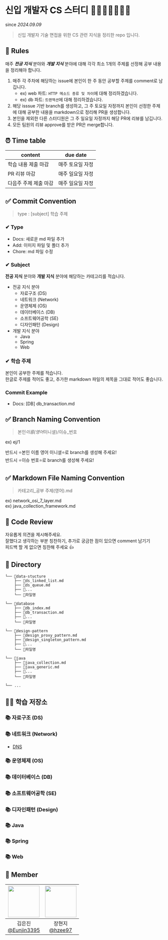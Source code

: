 # 신입 개발자 CS 스터디 👨🏻‍💻👩🏻‍💻🔥

since _2024.09.09_

> 신입 개발자 기술 면접을 위한 CS 관련 지식을 정리한 repo 입니다.

## 📌 Rules

매주 _**전공 지식**_ 분야와 _**개발 지식**_ 분야에 대해 각각 최소 1개의 주제를 선정해 공부 내용을 정리해야 합니다.

1. 매주 각 주차에 해당하는 issue에 본인이 한 주 동안 공부할 주제를 comment로 남깁니다.
   - ex) web 파트: `HTTP 메소드 종류 및 차이`에 대해 정리하겠습니다.
   - ex) db 파트: `트랜잭션`에 대해 정리하겠습니다.
2. 해당 isssue 기반 branch를 생성하고, 그 주 토요일 자정까지 본인이 선정한 주제에 대해 공부한 내용을 markdown으로 정리해 PR을 생성합니다.
3. 본인을 제외한 다른 스터디원은 그 주 일요일 자정까지 해당 PR에 리뷰를 남깁니다.
4. 모든 팀원의 리뷰 approve를 받은 PR은 merge합니다.

## ⏰ Time table

| content               | due date         |
| --------------------- | ---------------- |
| 학습 내용 제출 마감   | 매주 토요일 자정 |
| PR 리뷰 마감          | 매주 일요일 자정 |
| 다음주 주제 제출 마감 | 매주 일요일 자정 |

## ✅ Commit Convention

> type : [subject] 학습 주제

### ✔ Type

- Docs: 새로운 md 파일 추가
- Add: 이미지 파일 및 폴더 추가
- Chore: md 파일 수정

### ✔ Subject

**전공 지식** 분야와 **개발 지식** 분야에 해당하는 카테고리를 적습니다.

- 전공 지식 분야
  - 자료구조 (DS)
  - 네트워크 (Network)
  - 운영체제 (OS)
  - 데이터베이스 (DB)
  - 소프트웨어공학 (SE)
  - 디자인패턴 (Design)
- 개발 지식 분야
  - Java
  - Spring
  - Web

### ✔ 학습 주제

본인이 공부한 주제를 적습니다.  
한글로 주제를 적어도 좋고, 추가한 markdown 파일의 제목을 그대로 적어도 좋습니다.

### Commit Example

- Docs: [DB] db_transaction.md

## ✅ Branch Naming Convention

> 본인*이름(영어*이니셜)/이슈\_번호

ex) ej/1

반드시 ⭐본인 이름 영어 이니셜⭐로 branch를 생성해 주세요!  
반드시 ⭐이슈 번호⭐로 branch를 생성해 주세요!

## ✅ Markdown File Naming Convention

> 카테고리\_공부 주제(영어).md

ex) network_osi_7_layer.md  
ex) java_collection_framework.md

## 👥 Code Review

자유롭게 의견을 제시해주세요.  
잘했다고 생각하는 부분 칭찬하기, 추가로 궁금한 점이 있으면 comment 남기기  
피드백 할 게 없으면 칭찬해 주세요 👍

## 📂 Directory

```
└── 📂data-stucture
    ├── 💾ds_linked_list.md
    ├── 💾ds_queue.md
    ├── 💾...
    └── 💾파일명

└── 📂database
    ├── 💾db_index.md
    ├── 💾db_transaction.md
    ├── 💾...
    └── 💾파일명

└── 📂design-pattern
    ├── 💾design_proxy_pattern.md
    ├── 💾design_singleton_pattern.md
    ├── 💾...
    └── 💾파일명

└── 📂java
    ├── 💾java_collection.md
    ├── 💾java_generic.md
    ├── 💾...
    └── 💾파일명

└── ...
```
## 🏃‍♂️ 학습 저장소

### 📚 자료구조 (DS)
### 📚 네트워크 (Network)
* [DNS](https://github.com/CS-study-with-us/2024-CS-study/pull/3/files?short_path=5c7fbd7#diff-5c7fbd7a7896761c306233346451b5b3c67b769c707a0faa17c8a26f1eca2060)
### 📚 운영체제 (OS)
### 📚 데이터베이스 (DB)
### 📚 소프트웨어공학 (SE)
### 📚 디자인패턴 (Design)

### 📚 Java
### 📚 Spring
### 📚 Web

## 👥 Member

| <img src="https://avatars.githubusercontent.com/u/114724403?v=4" width="100" height="100"/> | <img src="https://avatars.githubusercontent.com/u/136284855?v=4" width="100" height="100"/> |
| :-----------------------------------------------------------------------------------------: | :-----------------------------------------------------------------------------------------: |
|                   김은진<br/>[@Eunjin3395](https://github.com/Eunjin3395)                   |                       장현지<br/>[@hzee97](https://github.com/hzee97)                       |

<br/>
